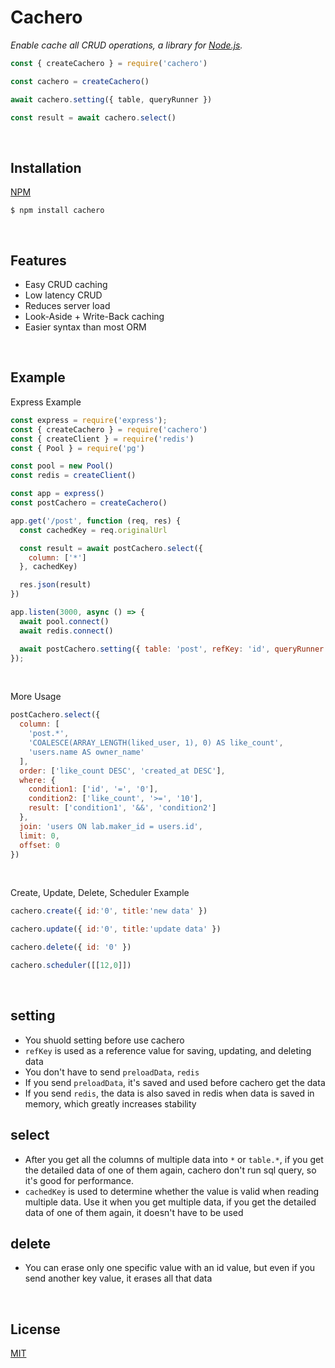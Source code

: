 # Cachero

*Enable cache all CRUD operations, a library for [Node.js](http://nodejs.org).*

```js
const { createCachero } = require('cachero')

const cachero = createCachero()

await cachero.setting({ table, queryRunner })

const result = await cachero.select()
```

<br>

## Installation

[NPM](https://www.npmjs.com/package/cachero)

```console
$ npm install cachero
```

<br>

## Features

  * Easy CRUD caching
  * Low latency CRUD
  * Reduces server load
  * Look-Aside + Write-Back caching
  * Easier syntax than most ORM

<br>

## Example
Express Example
```js
const express = require('express');
const { createCachero } = require('cachero')
const { createClient } = require('redis')
const { Pool } = require('pg')

const pool = new Pool()
const redis = createClient()

const app = express()
const postCachero = createCachero()

app.get('/post', function (req, res) {
  const cachedKey = req.originalUrl

  const result = await postCachero.select({ 
    column: ['*']
  }, cachedKey)

  res.json(result)
})

app.listen(3000, async () => {
  await pool.connect()
  await redis.connect()

  await postCachero.setting({ table: 'post', refKey: 'id', queryRunner: pool, redis })
});
```

<br/>

More Usage
```js
postCachero.select({
  column: [
    'post.*',
    'COALESCE(ARRAY_LENGTH(liked_user, 1), 0) AS like_count',
    'users.name AS owner_name'
  ],
  order: ['like_count DESC', 'created_at DESC'],
  where: {
    condition1: ['id', '=', '0'],
    condition2: ['like_count', '>=', '10'],
    result: ['condition1', '&&', 'condition2']
  },
  join: 'users ON lab.maker_id = users.id',
  limit: 0,
  offset: 0
})
```

<br/>

Create, Update, Delete, Scheduler Example
```js
cachero.create({ id:'0', title:'new data' })

cachero.update({ id:'0', title:'update data' })

cachero.delete({ id: '0' })

cachero.scheduler([[12,0]])
```

<br>

## setting
- You shuold setting before use cachero
- `refKey` is used as a reference value for saving, updating, and deleting data
- You don't have to send `preloadData`, `redis`
- If you send `preloadData`, it's saved and used before cachero get the data
- If you send `redis`, the data is also saved in redis 
  when data is saved in memory, which greatly increases stability

## select
- After you get all the columns of multiple data into `*` or `table.*`, 
  if you get the detailed data of one of them again, 
  cachero don't run sql query, so it's good for performance.
- `cachedKey` is used to determine whether the value is valid when reading multiple data. 
  Use it when you get multiple data, if you get the detailed data of one of them again, it doesn't have to be used

## delete
- You can erase only one specific value with an id value, 
  but even if you send another key value, it erases all that data

<br>

## License

  [MIT](LICENSE)